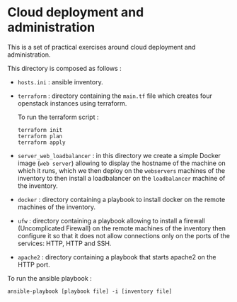 # Cloud deployment and administration

This is a set of practical exercises around cloud deployment and administration.

This directory is composed as follows :

* `hosts.ini` : ansible inventory.

* `terraform` : directory containing the `main.tf` file which creates four openstack instances using terraform.

    To run the terraform script :

    ```
    terraform init
	terraform plan
	terraform apply
    ```

* `server_web_loadbalancer` : in this directory we create a simple Docker image (`web server`) allowing to display the hostname of the machine on which it runs, which we then deploy on the `webservers` machines of the inventory to then install a loadbalancer on the `loadbalancer` machine of the inventory.

* `docker` : directory containing a playbook to install docker on the remote machines of the inventory.

* `ufw` : directory containing a playbook allowing to install a firewall (Uncomplicated Firewall) on the remote machines of the inventory
then configure it so that it does not allow connections only on the ports of the services: HTTP, HTTP and SSH.

* `apache2` : directory containing a playbook that starts apache2 on the HTTP port.

To run the ansible playbook :

```
ansible-playbook [playbook file] -i [inventory file]
```
